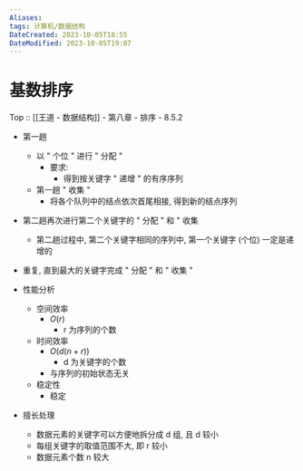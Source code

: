 ```yaml
---
Aliases: 
tags: 计算机/数据结构 
DateCreated: 2023-10-05T18:55
DateModified: 2023-10-05T19:07
---
```

# 基数排序

Top :: [[王道 - 数据结构]] - 第八章 - 排序 - 8.5.2

- 第一趟
	- 以 " 个位 " 进行 " 分配 "
		- 要求:
			- 得到按关键字 " 递增 " 的有序序列
	- 第一趟 " 收集 "
		- 将各个队列中的结点依次首尾相接, 得到新的结点序列
- 第二趟再次进行第二个关键字的 " 分配 " 和 " 收集
	- 第二趟过程中, 第二个关键字相同的序列中, 第一个关键字 (个位) 一定是递增的
- 重复, 直到最大的关键字完成 " 分配 " 和 " 收集 "

- 性能分析
	- 空间效率
		- $O(r)$
			- r 为序列的个数
	- 时间效率
		- $O(d(n+r))$
			- d 为关键字的个数
		- 与序列的初始状态无关
	- 稳定性
		- 稳定
- 擅长处理
	- 数据元素的关键字可以方便地拆分成 d 组, 且 d 较小
	- 每组关键字的取值范围不大, 即 r 较小
	- 数据元素个数 n 较大
